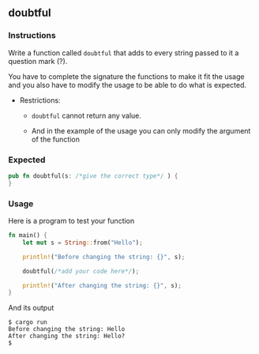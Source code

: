 ## doubtful

### Instructions

Write a function called `doubtful` that adds to every string passed to it a question mark (?).

You have to complete the signature the functions to make it fit the usage and you also have to modify the usage to be able to do what is expected.

- Restrictions:

  - `doubtful` cannot return any value.

  - And in the example of the usage you can only modify the argument of the function

### Expected

```rust
pub fn doubtful(s: /*give the correct type*/ ) {
}
```

### Usage

Here is a program to test your function

```rust
fn main() {
	let mut s = String::from("Hello");

	println!("Before changing the string: {}", s);

	doubtful(/*add your code here*/);

	println!("After changing the string: {}", s);
}
```

And its output

```console
$ cargo run
Before changing the string: Hello
After changing the string: Hello?
$
```
